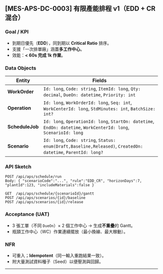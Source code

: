 ## [MES-APS-DC-0003] 有限產能排程 v1（EDD + CR 混合）

### Goal / KPI
- 到期日優先（**EDD**），同到期以 **Critical Ratio** 排序。
- 支援「一次排單廠」涵蓋**多工作中心**。
- 效能：**< 60s 完成 1k 作業**。

### Data Objects
| Entity | Fields |
|---|---|
| **WorkOrder** | `Id: long`, `Code: string`, `ItemId: long`, `Qty: decimal`, `DueOn: datetime`, `Priority: int` |
| **Operation** | `Id: long`, `WorkOrderId: long`, `Seq: int`, `WorkCenterId: long`, `StdMinutes: int`, `BatchSize: int?` |
| **ScheduleJob** | `Id: long`, `OperationId: long`, `StartOn: datetime`, `EndOn: datetime`, `WorkCenterId: long`, `ScenarioId: long` |
| **Scenario** | `Id: long`, `Code: string`, `Status: enum(Draft,Baseline,Released)`, `CreatedOn: datetime`, `ParentId: long?` |

### API Sketch
```http
POST /api/aps/schedule/run
Body: { "scenarioCode":"...", "rule":"EDD_CR", "horizonDays":7, "plantId":123, "includeMaterials":false }

GET  /api/aps/schedule/{scenarioId}/gantt
POST /api/aps/scenarios/{id}/baseline
POST /api/aps/scenarios/{id}/release
```

### Acceptance (UAT)
- 3 張工單（不同 `DueOn`）× 2 個工作中心 → 生成**不重疊**的 Gantt。
- 瓶頸工作中心（WC）作業連續擺放（最小換線、最大稼動）。

### NFR
- 可重入；**Idempotent**（同一輸入重跑結果一致）。
- 附大量測試資料種子（Seed）以便壓測與回歸。

---

